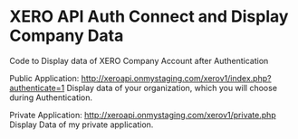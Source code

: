 **XERO API Auth Connect and Display Company Data**
====================================================

Code to Display data of XERO Company Account after Authentication

Public Application: http://xeroapi.onmystaging.com/xerov1/index.php?authenticate=1
Display data of your organization, which you will choose during Authentication.

Private Application: http://xeroapi.onmystaging.com/xerov1/private.php
Display Data of my private application.